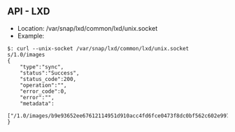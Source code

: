 ## API - LXD

-   Location: /var/snap/lxd/common/lxd/unix.socket
-   Example:

```
$: curl --unix-socket /var/snap/lxd/common/lxd/unix.socket s/1.0/images
{
    "type":"sync",
    "status":"Success",
    "status_code":200,
    "operation":"",
    "error_code":0,
    "error":"",
    "metadata":
    ["/1.0/images/b9e93652ee67612114951d910acc4fd6fce0473f8dc0bf562c602e997fcb4857"]
}
```
